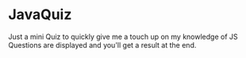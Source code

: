 # JavaQuiz
Just a mini Quiz to quickly give me a touch up on my knowledge of JS
Questions are displayed and you'll get a result at the end. 
